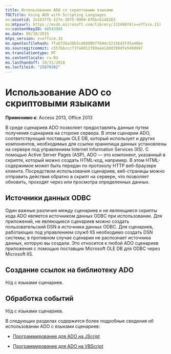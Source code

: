 ```yaml
---
title: Использование ADO со скриптовыми языками
TOCTitle: Using ADO with Scripting Languages
ms:assetid: 2e163ffb-22fe-36f5-9960-8f6bcb148183
ms:mtpsurl: https://msdn.microsoft.com/library/JJ249074(v=office.15)
ms:contentKeyID: 48543985
ms.date: 09/18/2015
mtps_version: v=office.15
ms.openlocfilehash: ffab726a38b5cd6890bff694c52156d3f45a40be
ms.sourcegitcommit: c557bbcccf37a6011f89aae1ddd399dfe549d087
ms.translationtype: MT
ms.contentlocale: ru-RU
ms.lasthandoff: 10/31/2018
ms.locfileid: "25870382"
---
```

# <a name="using-ado-with-scripting-languages"></a>Использование ADO со скриптовыми языками


**Применимо к**: Access 2013, Office 2013

В среде сценариев ADO позволяет предоставлять данные путем получения сценариев на стороне сервера. В этом сценарии ADO, соответствующий поставщик OLE DB, который использует и других компонентов, необходимых для ссылки хранилища данных установлены на сервере под управлением Internet Information Services (IIS). С помощью Active Server Pages (ASP), ADO — это компонент, указанный в скрипте, который можно создать HTML-код, например. В этом HTML-содержимое может быть передан по протоколу HTTP веб-браузере клиента. Посредством использования сценариев, веб-страницы можно отправить действия обратно в скрипт на сервере, что позволяет обновить, проходят через или просмотра определенных данных.

## <a name="odbc-data-sources"></a>Источники данных ODBC

Один важные различия между сценариев и не являющиеся скрипты кода ADO является источником данных ODBC при использовании. Для приложений, не являющиеся сценариев можно создать пользовательский DSN в источники данных ODBC. Для сценариев, работающих под управлением служб IIS необходимо создать DSN системы; в противном случае сценарии не распознает источника данных, которую вы создали. Это относится к любой ADO сценариев приложения с помощью поставщик Microsoft OLE DB для ODBC через Microsoft IIS.

## <a name="referencing-the-ado-library"></a>Создание ссылок на библиотеку ADO

Н/д с языками сценариев.

## <a name="handling-events"></a>Обработка событий

Н/д с языками сценариев.

В следующих разделах содержится более подробные сведения об использовании ADO с языками сценариев:

- [Программирование для ADO на JScript](jscript-ado-programming.md)

- [Программирование для ADO на VBScript](vbscript-ado-programming.md)